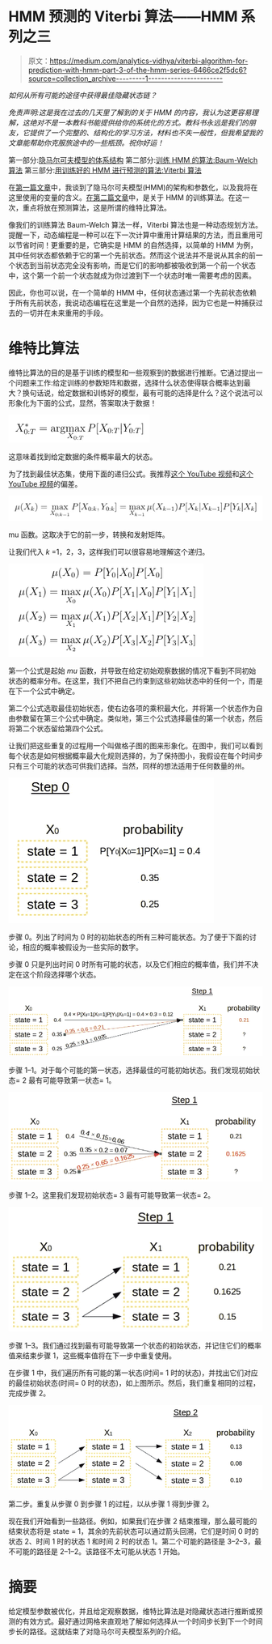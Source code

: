 # HMM 预测的 Viterbi 算法——HMM 系列之三

> 原文：<https://medium.com/analytics-vidhya/viterbi-algorithm-for-prediction-with-hmm-part-3-of-the-hmm-series-6466ce2f5dc6?source=collection_archive---------1----------------------->

*如何从所有可能的途径中获得最佳隐藏状态链？*

*免责声明:这是我在过去的几天里了解到的关于 HMM 的内容，我认为这更容易理解，这绝对不是一本教科书能提供给你的系统化的方式。教科书永远是我们的朋友，它提供了一个完整的、结构化的学习方法，材料也不失一般性，但我希望我的文章能帮助你克服旅途中的一些瓶颈。祝你好运！*

第一部分:[隐马尔可夫模型的体系结构](/@rmwkwok/hidden-markov-model-part-1-of-the-hmm-series-3f7fea28a08)
第二部分:[训练 HMM 的算法:Baum-Welch 算法](/@rmwkwok/baum-welch-algorithm-for-training-a-hidden-markov-model-part-2-of-the-hmm-series-d0e393b4fb86)
第三部分:[用训练好的 HMM 进行预测的算法:Viterbi 算法](/@rmwkwok/viterbi-algorithm-for-prediction-with-hmm-part-3-of-the-hmm-series-6466ce2f5dc6)

在[第一篇文章](/@rmwkwok/hidden-markov-model-part-1-of-the-hmm-series-3f7fea28a08)中，我谈到了隐马尔可夫模型(HMM)的架构和参数化，以及我将在这里使用的变量的含义。[在第二篇文章](/@rmwkwok/baum-welch-algorithm-for-training-a-hidden-markov-model-part-2-of-the-hmm-series-d0e393b4fb86)中，是关于 HMM 的训练算法。在这一次，重点将放在预测算法，这是所谓的维特比算法。

像我们的训练算法 Baum-Welch 算法一样，Viterbi 算法也是一种动态规划方法。提醒一下，动态编程是一种可以在下一次计算中重用计算结果的方法，而且重用可以节省时间！更重要的是，它确实是 HMM 的自然选择，以简单的 HMM 为例，其中任何状态都依赖于它的第一个先前状态。然而这个说法并不是说从其余的前一个状态到当前状态完全没有影响，而是它们的影响都被吸收到第一个前一个状态中，这个第一个前一个状态就成为你过渡到下一个状态时唯一需要考虑的因素。

因此，你也可以说，在一个简单的 HMM 中，任何状态通过第一个先前状态依赖于所有先前状态，我说动态编程在这里是一个自然的选择，因为它也是一种捕获过去的一切并在未来重用的手段。

# 维特比算法

维特比算法的目的是基于训练的模型和一些观察到的数据进行推断。它通过提出一个问题来工作:给定训练的参数矩阵和数据，选择什么状态使得联合概率达到最大？换句话说，给定数据和训练好的模型，最有可能的选择是什么？这个说法可以形象化为下面的公式，显然，答案取决于数据！

![](img/5744a9f2d7901fb7fe4657e55138635c.png)

这意味着找到给定数据的条件概率最大的状态。

为了找到最佳状态集，使用下面的递归公式。我推荐[这个 YouTube 视频](https://www.youtube.com/watch?v=RwwfUICZLsA)和[这个 YouTube 视频](https://www.youtube.com/watch?v=t3JIk3Jgifs)的偏差。

![](img/00c4d152b060a3f0bbe83e925504d2aa.png)

mu 函数。这取决于它的前一步，转换和发射矩阵。

让我们代入 *k* =1，2，3，这样我们可以很容易地理解这个递归。

![](img/4015f8a13f13515fd6b28b03627d1f91.png)

第一个公式是起始 *mu* 函数，并导致在给定初始观察数据的情况下看到不同初始状态的概率分布。在这里，我们不把自己约束到这些初始状态中的任何一个，而是在下一个公式中确定。

第二个公式选取最佳初始状态，使右边各项的乘积最大化，并将第一个状态作为自由参数留在第三个公式中确定。类似地，第三个公式选择最佳的第一个状态，然后将第二个状态留给第四个公式。

让我们把这些重复的过程用一个叫做格子图的图来形象化。在图中，我们可以看到每个状态是如何根据概率最大化规则选择的，为了保持图小，我假设在每个时间步只有三个可能的状态可供我们选择。当然，同样的想法适用于任何数量的州。

![](img/0d729e3c4caadc868a4193ed8f4b1081.png)

步骤 0。列出了时间为 0 时的初始状态的所有三种可能状态。为了便于下面的讨论，相应的概率被假设为一些实际的数字。

步骤 0 只是列出时间 0 时所有可能的状态，以及它们相应的概率值，我们并不决定在这个阶段选择哪个状态。

![](img/be368d2e06603cca7b1202164cdabb65.png)

步骤 1–1。对于每个可能的第一状态，选择最佳的可能初始状态。我们发现初始状态= 2 最有可能导致第一状态= 1。

![](img/0f58380e43533c51bd789b4216e48c88.png)

步骤 1–2。这里我们发现初始状态= 3 最有可能导致第一状态= 2。

![](img/e835c8eea4499fae54830ff4bff12467.png)

步骤 1–3。我们通过找到最有可能导致第一个状态的初始状态，并记住它们的概率值来结束步骤 1，这些概率值将在下一步中重复使用。

在步骤 1 中，我们遍历所有可能的第一状态(时间= 1 时的状态)，并找出它们对应的最佳初始状态(时间= 0 时的状态)，如上图所示。然后，我们重复相同的过程，完成步骤 2。

![](img/e85d85fae725bd9c201508bd884a6886.png)

第二步。重复从步骤 0 到步骤 1 的过程，以从步骤 1 得到步骤 2。

现在我们开始看到一些路径。例如，如果我们在步骤 2 结束推理，那么最可能的结束状态将是 state = 1，其余的先前状态可以通过箭头回溯，它们是时间 0 时的状态 2、时间 1 时的状态 1 和时间 2 时的状态 1。第二个可能的路径是 3–2–3，最不可能的路径是 2–1–2。该路径不太可能从状态 1 开始。

# 摘要

给定模型参数被优化，并且给定观察数据，维特比算法是对隐藏状态进行推断或预测的有效方式。最好通过网格来直观地了解如何选择从一个时间步长到下一个时间步长的路径。这就结束了对隐马尔可夫模型系列的介绍。